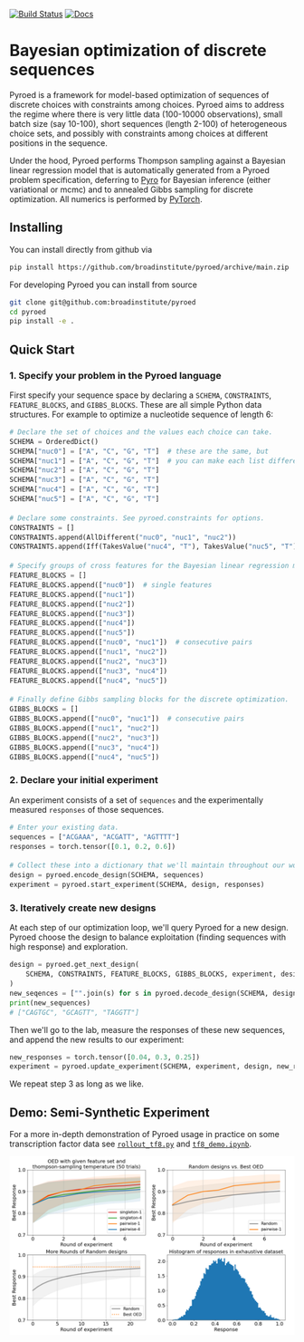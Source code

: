 [![Build Status](https://github.com/broadinstitute/pyroed/workflows/CI/badge.svg)](https://github.com/broadinstitute/pyroed/actions)
[![Docs](https://img.shields.io/badge/api-docs-blue)](https://broadinstitute.github.io/pyroed/)

# Bayesian optimization of discrete sequences

Pyroed is a framework for model-based optimization of sequences of discrete
choices with constraints among choices.
Pyroed aims to address the regime where there is very little data (100-10000
observations), small batch size (say 10-100), short sequences (length 2-100) of
heterogeneous choice sets, and possibly with constraints among choices at
different positions in the sequence.

Under the hood, Pyroed performs Thompson sampling against a Bayesian linear
regression model that is automatically generated from a Pyroed problem
specification, deferring to [Pyro](https://pyro.ai) for Bayesian inference
(either variational or mcmc) and to annealed Gibbs sampling for discrete
optimization.
All numerics is performed by [PyTorch](https://pytorch.org).

## Installing

You can install directly from github via
```sh
pip install https://github.com/broadinstitute/pyroed/archive/main.zip
```
For developing Pyroed you can install from source
```sh
git clone git@github.com:broadinstitute/pyroed
cd pyroed
pip install -e .
```

## Quick Start

### 1. Specify your problem in the Pyroed language

First specify your sequence space by declaring a `SCHEMA`, `CONSTRAINTS`, `FEATURE_BLOCKS`, and `GIBBS_BLOCKS`. These are all simple Python data structures.
For example to optimize a nucleotide sequence of length 6:
```python
# Declare the set of choices and the values each choice can take.
SCHEMA = OrderedDict()
SCHEMA["nuc0"] = ["A", "C", "G", "T"]  # these are the same, but
SCHEMA["nuc1"] = ["A", "C", "G", "T"]  # you can make each list different
SCHEMA["nuc2"] = ["A", "C", "G", "T"]
SCHEMA["nuc3"] = ["A", "C", "G", "T"]
SCHEMA["nuc4"] = ["A", "C", "G", "T"]
SCHEMA["nuc5"] = ["A", "C", "G", "T"]

# Declare some constraints. See pyroed.constraints for options.
CONSTRAINTS = []
CONSTRAINTS.append(AllDifferent("nuc0", "nuc1", "nuc2"))
CONSTRAINTS.append(Iff(TakesValue("nuc4", "T"), TakesValue("nuc5", "T")))

# Specify groups of cross features for the Bayesian linear regression model.
FEATURE_BLOCKS = []
FEATURE_BLOCKS.append(["nuc0"])  # single features
FEATURE_BLOCKS.append(["nuc1"])
FEATURE_BLOCKS.append(["nuc2"])
FEATURE_BLOCKS.append(["nuc3"])
FEATURE_BLOCKS.append(["nuc4"])
FEATURE_BLOCKS.append(["nuc5"])
FEATURE_BLOCKS.append(["nuc0", "nuc1"])  # consecutive pairs
FEATURE_BLOCKS.append(["nuc1", "nuc2"])
FEATURE_BLOCKS.append(["nuc2", "nuc3"])
FEATURE_BLOCKS.append(["nuc3", "nuc4"])
FEATURE_BLOCKS.append(["nuc4", "nuc5"])

# Finally define Gibbs sampling blocks for the discrete optimization.
GIBBS_BLOCKS = []
GIBBS_BLOCKS.append(["nuc0", "nuc1"])  # consecutive pairs
GIBBS_BLOCKS.append(["nuc1", "nuc2"])
GIBBS_BLOCKS.append(["nuc2", "nuc3"])
GIBBS_BLOCKS.append(["nuc3", "nuc4"])
GIBBS_BLOCKS.append(["nuc4", "nuc5"])
```

### 2. Declare your initial experiment

An experiment consists of a set of `sequences` and the experimentally measured
`responses` of those sequences.
```python
# Enter your existing data.
sequences = ["ACGAAA", "ACGATT", "AGTTTT"]
responses = torch.tensor([0.1, 0.2, 0.6])

# Collect these into a dictionary that we'll maintain throughout our workflow.
design = pyroed.encode_design(SCHEMA, sequences)
experiment = pyroed.start_experiment(SCHEMA, design, responses)
```

### 3. Iteratively create new designs

At each step of our optimization loop, we'll query Pyroed for a new design.
Pyroed choose the design to balance exploitation (finding sequences with high
response) and exploration.
```python
design = pyroed.get_next_design(
    SCHEMA, CONSTRAINTS, FEATURE_BLOCKS, GIBBS_BLOCKS, experiment, design_size=3
)
new_seqences = ["".join(s) for s in pyroed.decode_design(SCHEMA, design)]
print(new_sequences)
# ["CAGTGC", "GCAGTT", "TAGGTT"]
```
Then we'll go to the lab, measure the responses of these new sequences, and
append the new results to our experiment:
```python
new_responses = torch.tensor([0.04, 0.3, 0.25])
experiment = pyroed.update_experiment(SCHEMA, experiment, design, new_responses)
```
We repeat step 3 as long as we like.

## Demo: Semi-Synthetic Experiment 

For a more in-depth demonstration of Pyroed usage in practice on some transcription factor data
see [`rollout_tf8.py`](https://github.com/broadinstitute/pyroed/blob/main/examples/rollout_tf8.py)
and [`tf8_demo.ipynb`](https://github.com/broadinstitute/pyroed/blob/main/examples/tf8_demo.ipynb).

![plot](./examples/oed_vs_rand.png)
